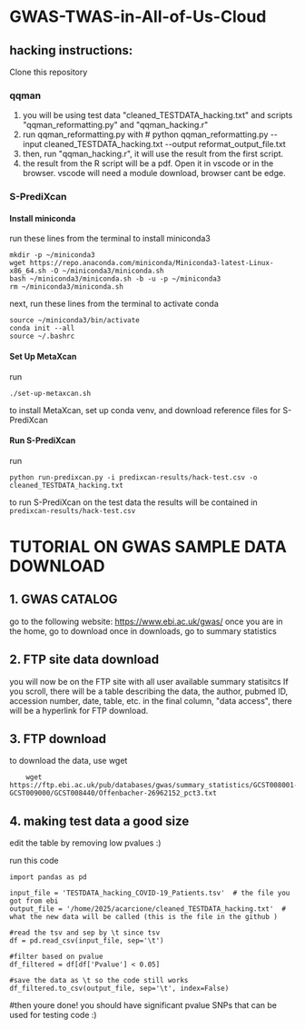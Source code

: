 # GWAS-TWAS-in-All-of-Us-Cloud

## hacking instructions: 
Clone this repository
### qqman
1. you will be using test data "cleaned_TESTDATA_hacking.txt" and scripts "qqman_reformatting.py" and "qqman_hacking.r"
2. run qqman_reformatting.py with # python qqman_reformatting.py --input cleaned_TESTDATA_hacking.txt --output reformat_output_file.txt
3. then, run "qqman_hacking.r", it will use the result from the first script.
4. the result from the R script will be a pdf. Open it in vscode or in the browser. vscode will need a module download, browser cant be edge. 

### S-PrediXcan
#### Install miniconda
run these lines from the terminal to install miniconda3
```
mkdir -p ~/miniconda3
wget https://repo.anaconda.com/miniconda/Miniconda3-latest-Linux-x86_64.sh -O ~/miniconda3/miniconda.sh
bash ~/miniconda3/miniconda.sh -b -u -p ~/miniconda3
rm ~/miniconda3/miniconda.sh
```
next, run these lines from the terminal to activate conda
```
source ~/miniconda3/bin/activate
conda init --all
source ~/.bashrc
```
#### Set Up MetaXcan
run
```
./set-up-metaxcan.sh
```
to install MetaXcan, set up conda venv, and download reference files for S-PrediXcan
#### Run S-PrediXcan
run
```
python run-predixcan.py -i predixcan-results/hack-test.csv -o cleaned_TESTDATA_hacking.txt
```
to run S-PrediXcan on the test data
the results will be contained in `predixcan-results/hack-test.csv`

# TUTORIAL ON GWAS SAMPLE DATA DOWNLOAD 

## 1. GWAS CATALOG
   go to the following website: https://www.ebi.ac.uk/gwas/
   once you are in the home, go to download 
   once in downloads, go to summary statistics 

## 2. FTP site data download
   you will now be on the FTP site with all user available summary statisitcs 
   If you scroll, there will be a table describing the data, the author, pubmed ID, accession number, date, table, etc. 
   in the final column, "data access", there will be a hyperlink for FTP download. 

## 3. FTP download
   to download the data, use wget
   
```
    wget https://ftp.ebi.ac.uk/pub/databases/gwas/summary_statistics/GCST008001-GCST009000/GCST008440/Offenbacher-26962152_pct3.txt
```
## 4. making test data a good size 
edit the table by removing low pvalues :) 

run this code 
```
import pandas as pd

input_file = 'TESTDATA_hacking_COVID-19_Patients.tsv'  # the file you got from ebi 
output_file = '/home/2025/acarcione/cleaned_TESTDATA_hacking.txt'  # what the new data will be called (this is the file in the github )

#read the tsv and sep by \t since tsv
df = pd.read_csv(input_file, sep='\t')

#filter based on pvalue 
df_filtered = df[df['Pvalue'] < 0.05]

#save the data as \t so the code still works 
df_filtered.to_csv(output_file, sep='\t', index=False)
```

#then youre done! you should have significant pvalue SNPs that can be used for testing code :) 
